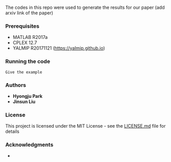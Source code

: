 The codes in this repo were used to generate the results for our paper (add arxiv link of the paper)

### Prerequisites

* MATLAB R2017a
* CPLEX 12.7
* YALMIP R20171121 (<https://yalmip.github.io>)



### Running the code

```
Give the example
```


### Authors

* **Hyongju Park** 
* **Jinsun Liu**


### License

This project is licensed under the MIT License - see the [LICENSE.md](LICENSE.md) file for details

### Acknowledgments

* 
